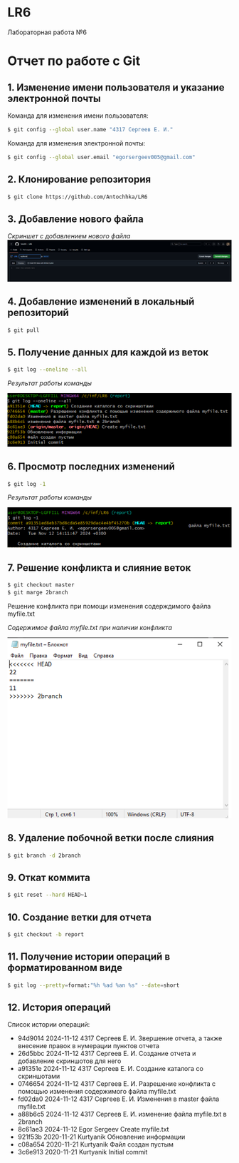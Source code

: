 # LR6
Лабораторная работа №6

# Отчет по работе с Git

## 1. Изменение имени пользователя и указание электронной почты
Команда для изменения имени пользователя:

```bash
$ git config --global user.name "4317 Сергеев Е. И."
```

Команда для изменения электронной почты:

```bash
$ git config --global user.email "egorsergeev005@gmail.com"
```

## 2. Клонирование репозитория

```bash
$ git clone https://github.com/Antochhka/LR6
```

## 3. Добавление нового файла
*Скриншет с добавлением нового файла*
![Добавление нового файла](./Screenshots/3.png)

## 4. Добавление изменений в локальный репозиторий

```bash
$ git pull
```

## 5. Получение данных для каждой из веток

```bash
$ git log --oneline --all
```

*Результат работы команды*

![Данные из веток](./Screenshots/4.png)

## 6. Просмотр последних изменений

```bash
$ git log -1
```

*Результат работы команды*

![Последние изменения](./Screenshots/5.png)

## 7. Решение конфликта и слияние веток

```bash
$ git checkout master
$ git marge 2branch
```

Решение конфликта при помощи изменения содерждимого файла myfile.txt

*Содержимое файла myfile.txt при наличии конфликта*

![Конйликт при слиянии веток](./Screenshots/1.png)

## 8. Удаление побочной ветки после слияния

```bash
$ git branch -d 2branch
```

## 9. Откат коммита

```bash
$ git reset --hard HEAD~1
```

## 10. Создание ветки для отчета

```bash
$ git checkout -b report
```

## 11. Получение истории операций в форматированном виде

```bash
$ git log --pretty=format:"%h %ad %an %s" --date=short
```

## 12. История операций
Список истории операций:
+ 94d9014 2024-11-12 4317 Сергеев Е. И. Звершение отчета, а также внесение правок в нумерации пунктов отчета
+ 26d5bbc 2024-11-12 4317 Сергеев Е. И. Создание отчета и добавление скриншотов для него
+ a91351e 2024-11-12 4317 Сергеев Е. И. Создание каталога со скриншотами
+ 0746654 2024-11-12 4317 Сергеев Е. И. Разрешение конфликта с помощью изменения содержимого файла myfile.txt
+ fd02da0 2024-11-12 4317 Сергеев Е. И. Изменения в master файла myfile.txt
+ a88b6c5 2024-11-12 4317 Сергеев Е. И. изменение файла myfile.txt в 2branch
+ 8c61ae3 2024-11-12 Egor Sergeev Create myfile.txt
+ 921f53b 2020-11-21 Kurtyanik Обновление информации
+ c08a654 2020-11-21 Kurtyanik Файл создан пустым
+ 3c6e913 2020-11-21 Kurtyanik Initial commit

